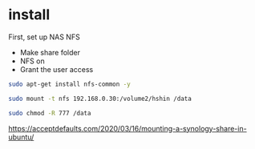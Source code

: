 # install
First, set up NAS NFS
- Make share folder
- NFS on
- Grant the user access

```bash
sudo apt-get install nfs-common -y
```

```bash
sudo mount -t nfs 192.168.0.30:/volume2/hshin /data
```

```bash
sudo chmod -R 777 /data
```

https://acceptdefaults.com/2020/03/16/mounting-a-synology-share-in-ubuntu/
